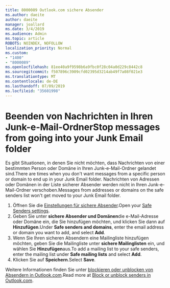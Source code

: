 ```yaml
---
title: 8000089 Outlook.com sichere Absender
ms.author: daeite
author: daeite
manager: joallard
ms.date: 3/4/2019
ms.audience: Admin
ms.topic: article
ROBOTS: NOINDEX, NOFOLLOW
localization_priority: Normal
ms.custom:
- "1400"
- "8000089"
ms.openlocfilehash: 81ee40a9f9598b6a9fbc0f28c04a0d229c8442c8
ms.sourcegitcommit: f507896c3909cfd02395d3214ab49f7a08f021e3
ms.translationtype: MT
ms.contentlocale: de-DE
ms.lasthandoff: 07/09/2019
ms.locfileid: "35601998"
---
```

# <a name="stop-messages-from-going-into-your-junk-email-folder"></a><span data-ttu-id="321d5-102">Beenden von Nachrichten in Ihren Junk-e-Mail-Ordner</span><span class="sxs-lookup"><span data-stu-id="321d5-102">Stop messages from going into your Junk Email folder</span></span>

<span data-ttu-id="321d5-103">Es gibt Situationen, in denen Sie nicht möchten, dass Nachrichten von einer bestimmten Person oder Domäne in Ihren Junk-e-Mail-Ordner gelandet sind.</span><span class="sxs-lookup"><span data-stu-id="321d5-103">There are times when you don't want messages from a specific person or domain to end up in your Junk Email folder.</span></span> <span data-ttu-id="321d5-104">Nachrichten von Adressen oder Domänen in der Liste sicherer Absender werden nicht in Ihren Junk-e-Mail-Ordner verschoben.</span><span class="sxs-lookup"><span data-stu-id="321d5-104">Messages from addresses or domains on the safe senders list won't get moved to your Junk Email folder.</span></span>

1. <span data-ttu-id="321d5-105">Öffnen Sie die [Einstellungen für sichere Absender](https://go.microsoft.com/fwlink/?linkid=2035804).</span><span class="sxs-lookup"><span data-stu-id="321d5-105">Open your [Safe Senders settings](https://go.microsoft.com/fwlink/?linkid=2035804).</span></span>
2. <span data-ttu-id="321d5-106">Geben Sie unter **sichere Absender und Domänen**die e-Mail-Adresse oder Domäne ein, die Sie hinzufügen möchten, und klicken Sie dann auf **Hinzufügen**.</span><span class="sxs-lookup"><span data-stu-id="321d5-106">Under **Safe senders and domains**, enter the email address or domain you want to add, and select **Add**.</span></span>
3. <span data-ttu-id="321d5-107">Wenn Sie Ihren sicheren Absendern eine Mailingliste hinzufügen möchten, geben Sie die Mailingliste unter **sichere Mailinglisten** ein, und wählen Sie **Hinzufügen**aus.</span><span class="sxs-lookup"><span data-stu-id="321d5-107">To add a mailing list to your safe senders, enter the mailing list under **Safe mailing lists** and select **Add**.</span></span>
4. <span data-ttu-id="321d5-108">Klicken Sie auf **Speichern**.</span><span class="sxs-lookup"><span data-stu-id="321d5-108">Select **Save**.</span></span>

<span data-ttu-id="321d5-109">Weitere Informationen finden Sie unter [blockieren oder unblocken von Absendern in Outlook.com](https://support.office.com/article/afba1c94-77bb-4f50-8b85-057cf52f4d5e?wt.mc_id=Office_Outlook_com_Alchemy).</span><span class="sxs-lookup"><span data-stu-id="321d5-109">Read more at [Block or unblock senders in Outlook.com](https://support.office.com/article/afba1c94-77bb-4f50-8b85-057cf52f4d5e?wt.mc_id=Office_Outlook_com_Alchemy).</span></span>